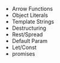 <ul>
<li>Arrow Functions</li>
<li>Object Literals</li>
<li>Template Strings</li>
<li>Destructuring</li>
<li>Rest/Spread</li>
<li>Default Param</li>
<li>Let/Const</li>
<li>promises</li>
</ul>